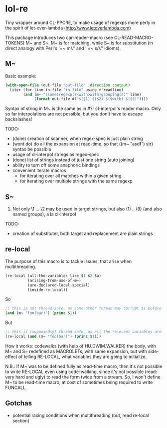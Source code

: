 lol-re
======

Tiny wrapper around CL-PPCRE,
to make usage of regexps more perly in the spirit of let-over-lambda (http://www.letoverlambda.com)

This package introduces two car-reader-macro (see CL-READ-MACRO-TOKENS) M~ and S~.
M~ is for matching, while S~ is for substitution
(in direct analogy with Perl's '=~ m//' and ' =~ s///' idioms).

M~
--

Basic example:

```lisp
(with-open-file (out-file "out-file" :direction :output)
  (iter (for line in-file "in-file" using #'readline)
        (and (m~ "(some)regexp(?<with>with)grouping(s)" line)
             (format out-file #?"$($1) $($2) $($with) $($3)"))))
```

Syntax of string in M~ is the same as in #?r cl-interpol's reader macro.
Only so far interpolations are not possible, but you don't have to escape backslashes!

TODO:
  * (done) creation of scanner, when regex-spec is just plain string
  * (wont do) do all the expansion at read-time, so that ((m~ "asdf") str) syntax be possible
  * usage of cl-interpol strings as regex-spec
  * (done) list of strings instead of just one string (auto joining)
  * ability to turn off some anaphoric bindings
  * convenient iterate macros
    * for iterating over all matches within a given string
    * for iterating over multiple strings with the same regexp

S~
--

1. Not only \1 ... \2 may be used in target strings, but also $($1) .. $($9)
   (and also named groups), a la cl-interpol

TODO:
  * creation of substituter, both target and replacement are plain strings


re-local
--------

The purpose of this macro is to tackle issues, that arise when multithreading.

```lisp
(re-local (all-the-variables like $1 $2 $a)
          (arising-from-use-of-m~)
          (are-declared-local-special)
          (inside-re-local))
```

So
```lisp
;; this is not thread-safe, as some other thread may corrupt $1 before PRINC gets executed
(and (m~ "foo(bar)") (princ $1))
```

But
```lisp
;; this is (supposedly) thread-safe, as all the relevant variables are implicitly
(re-local (and (m~ "foo(bar)") (princ $1)))
```

How it works: codewalks (with help of HU.DWIM.WALKER) the body, with M~ and S~
redefined as MACROLETs, with same expansion, but with side-effect
of telling RE-LOCAL, what variables they are going to initialize.

N.B.: If M~ was to be defined fully as read-time macro,
 then it's not possible to write RE-LOCAL even using code-walking,
since it's not possible (read: very hard and ugly) to read the form twice from a stream.
So, I won't define M~ to be read-time macro, at cost of sometimes being required to write FUNCALL.

Gotchas
-------

* potential racing conditions when multithreading (but, read re-local section)

